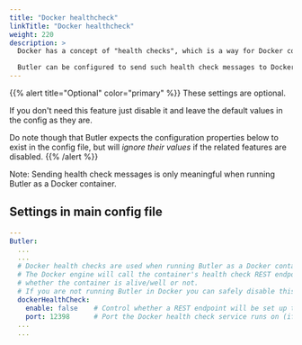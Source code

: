```yaml
---
title: "Docker healthcheck"
linkTitle: "Docker healthcheck"
weight: 220
description: >
  Docker has a concept of "health checks", which is a way for Docker containers to tell the Docker runtime engine that the container is alive and well.

  Butler can be configured to send such health check messages to Docker.
---
```


{{% alert title="Optional" color="primary" %}}
These settings are optional.

If you don't need this feature just disable it and leave the default values in the config as they are.

Do note though that Butler expects the configuration properties below to exist in the config file, but will *ignore their values* if the related features are disabled.
{{% /alert %}}

Note: Sending health check messages is only meaningful when running Butler as a Docker container.

## Settings in main config file

```yaml
---
Butler:
  ...
  ...
  # Docker health checks are used when running Butler as a Docker container. 
  # The Docker engine will call the container's health check REST endpoint with a set interval to determine
  # whether the container is alive/well or not.
  # If you are not running Butler in Docker you can safely disable this feature. 
  dockerHealthCheck:
    enable: false    # Control whether a REST endpoint will be set up to serve Docker health check messages
    port: 12398      # Port the Docker health check service runs on (if enabled)
  ...
  ...
```
